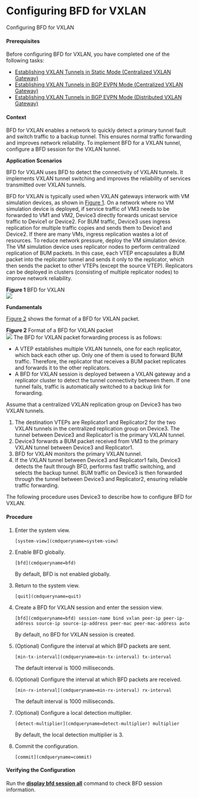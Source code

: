 Configuring BFD for VXLAN
=========================

Configuring BFD for VXLAN

#### Prerequisites

Before configuring BFD for VXLAN, you have completed one of the following tasks:

* [Establishing VXLAN Tunnels in Static Mode (Centralized VXLAN Gateway)](dc_vrp_vxlan_cfg_1039.html)
* [Establishing VXLAN Tunnels in BGP EVPN Mode (Centralized VXLAN Gateway)](dc_vrp_vxlan_cfg_1072.html)
* [Establishing VXLAN Tunnels in BGP EVPN Mode (Distributed VXLAN Gateway)](dc_vrp_vxlan_cfg_1066.html)


#### Context

BFD for VXLAN enables a network to quickly detect a primary tunnel fault and switch traffic to a backup tunnel. This ensures normal traffic forwarding and improves network reliability. To implement BFD for a VXLAN tunnel, configure a BFD session for the VXLAN tunnel.

**Application Scenarios**

BFD for VXLAN uses BFD to detect the connectivity of VXLAN tunnels. It implements VXLAN tunnel switching and improves the reliability of services transmitted over VXLAN tunnels.

BFD for VXLAN is typically used when VXLAN gateways interwork with VM simulation devices, as shown in [Figure 1](#EN-US_TASK_0000001176664051__fig116441245164714). On a network where no VM simulation device is deployed, if service traffic of VM3 needs to be forwarded to VM1 and VM2, Device3 directly forwards unicast service traffic to Device1 or Device2. For BUM traffic, Device3 uses ingress replication for multiple traffic copies and sends them to Device1 and Device2. If there are many VMs, ingress replication wastes a lot of resources. To reduce network pressure, deploy the VM simulation device. The VM simulation device uses replicator nodes to perform centralized replication of BUM packets. In this case, each VTEP encapsulates a BUM packet into the replicator tunnel and sends it only to the replicator, which then sends the packet to other VTEPs (except the source VTEP). Replicators can be deployed in clusters (consisting of multiple replicator nodes) to improve network reliability.

**Figure 1** BFD for VXLAN  
![](figure/en-us_image_0000001130624548.png)

**Fundamentals**

[Figure 2](#EN-US_TASK_0000001176664051__fig_dc_vrp_feature_vxlan_105002) shows the format of a BFD for VXLAN packet.

**Figure 2** Format of a BFD for VXLAN packet  
![](figure/en-us_image_0000001130784342.png)
The BFD for VXLAN packet forwarding process is as follows:

* A VTEP establishes multiple VXLAN tunnels, one for each replicator, which back each other up. Only one of them is used to forward BUM traffic. Therefore, the replicator that receives a BUM packet replicates and forwards it to the other replicators.
* A BFD for VXLAN session is deployed between a VXLAN gateway and a replicator cluster to detect the tunnel connectivity between them. If one tunnel fails, traffic is automatically switched to a backup link for forwarding.

Assume that a centralized VXLAN replication group on Device3 has two VXLAN tunnels.

1. The destination VTEPs are Replicator1 and Replicator2 for the two VXLAN tunnels in the centralized replication group on Device3. The tunnel between Device3 and Replicator1 is the primary VXLAN tunnel.
2. Device3 forwards a BUM packet received from VM3 to the primary VXLAN tunnel between Device3 and Replicator1.
3. BFD for VXLAN monitors the primary VXLAN tunnel.
4. If the VXLAN tunnel between Device3 and Replicator1 fails, Device3 detects the fault through BFD, performs fast traffic switching, and selects the backup tunnel. BUM traffic on Device3 is then forwarded through the tunnel between Device3 and Replicator2, ensuring reliable traffic forwarding.

The following procedure uses Device3 to describe how to configure BFD for VXLAN.


#### Procedure

1. Enter the system view.
   
   
   ```
   [system-view](cmdqueryname=system-view)
   ```
2. Enable BFD globally.
   
   
   ```
   [bfd](cmdqueryname=bfd)
   ```
   
   By default, BFD is not enabled globally.
3. Return to the system view.
   
   
   ```
   [quit](cmdqueryname=quit)
   ```
4. Create a BFD for VXLAN session and enter the session view.
   
   
   ```
   [bfd](cmdqueryname=bfd) session-name bind vxlan peer-ip peer-ip-address source-ip source-ip-address peer-mac peer-mac-address auto
   ```
   
   By default, no BFD for VXLAN session is created.
5. (Optional) Configure the interval at which BFD packets are sent.
   
   
   ```
   [min-tx-interval](cmdqueryname=min-tx-interval) tx-interval
   ```
   
   The default interval is 1000 milliseconds.
6. (Optional) Configure the interval at which BFD packets are received.
   
   
   ```
   [min-rx-interval](cmdqueryname=min-rx-interval) rx-interval
   ```
   
   The default interval is 1000 milliseconds.
7. (Optional) Configure a local detection multiplier.
   
   
   ```
   [detect-multiplier](cmdqueryname=detect-multiplier) multiplier
   ```
   
   By default, the local detection multiplier is 3.
8. Commit the configuration.
   
   
   ```
   [commit](cmdqueryname=commit)
   ```

#### Verifying the Configuration

Run the [**display bfd session all**](cmdqueryname=display+bfd+session+all) command to check BFD session information.
